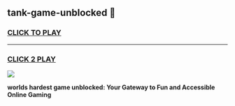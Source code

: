
## tank-game-unblocked 👋
<h3>
<a href="https://premium.freeplayer.one?title=tank-game-unblocked&ref=14F">CLICK TO PLAY</a></h3>
<hr>

<h3>
<a href="https://premium.freeplayer.one?title=tank-game-unblocked&ref=14F">CLICK 2 PLAY</a>
  
</h3>

<a href="https://premium.freeplayer.one?title=tank-game-unblocked&ref=12F/"><img src="https://clearcache.store/games.png"></a>


**worlds hardest game unblocked: Your Gateway to Fun and Accessible Online Gaming**
